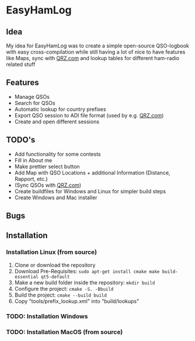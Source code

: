 # EasyHamLog

## Idea
My idea for EasyHamLog was to create a simple open-source QSO-logbook with easy cross-compilation while still having a lot of nice to have features like Maps, sync with [QRZ.com](https://qrz.com) and lookup tables for different ham-radio related stuff 

## Features
- Manage QSOs
- Search for QSOs
- Automatic lookup for country prefixes
- Export QSO session to ADI file format (used by e.g. [QRZ.com](https://qrz.com))
- Create and open different sessions

## TODO's
- Add functionality for some contests
- Fill in About me
- Make prettier select button
- Add Map with QSO Locations + additional Information (Distance, Rapport, etc.)
- (Sync QSOs with [QRZ.com](https://qrz.com))
- Create buildfiles for Windows and Linux for simpler build steps
- Create Windows and Mac installer

## Bugs

## Installation

### Installation Linux (from source)
1. Clone or download the repository
2. Download Pre-Requisites: ```sudo apt-get install cmake make build-essential qt5-default```
3. Make a new build folder inside the repository: ```mkdir build```
4. Configure the project: ```cmake -S. -Bbuild```
5. Build the project: ```cmake --build build```
6. Copy "tools/prefix_lookup.xml" into "build/lookups"

### TODO: Installation Windows

### TODO: Installation MacOS (from source)
